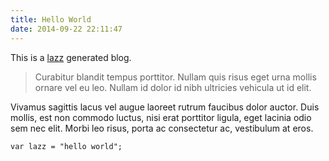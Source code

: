 ```yaml
---
title: Hello World
date: 2014-09-22 22:11:47
---
```


This is a [lazz](https://github.com/zhuochun/lazz) generated blog.

> Curabitur blandit tempus porttitor. Nullam quis risus eget urna mollis ornare vel eu leo. Nullam id dolor id nibh ultricies vehicula ut id elit.

Vivamus sagittis lacus vel augue laoreet rutrum faucibus dolor auctor. Duis mollis, est non commodo luctus, nisi erat porttitor ligula, eget lacinia odio sem nec elit. Morbi leo risus, porta ac consectetur ac, vestibulum at eros.

```
var lazz = "hello world";
```
